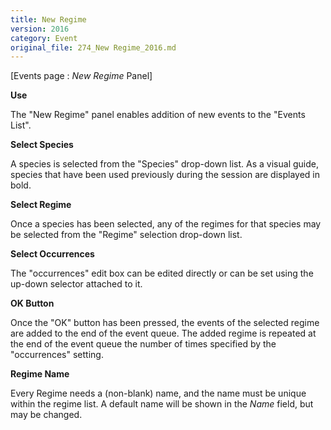 ```yaml
---
title: New Regime
version: 2016
category: Event
original_file: 274_New Regime_2016.md
---
```


[Events page : *New Regime* Panel]

**Use**

The "New Regime" panel enables addition of new events to the "Events
List".

**Select Species**

A species is selected from the "Species" drop-down list. As a visual
guide, species that have been used previously during the session are
displayed in bold.

**Select Regime**

Once a species has been selected, any of the regimes for that species
may be selected from the "Regime" selection drop-down list.

**Select Occurrences**

The "occurrences" edit box can be edited directly or can be set using
the up-down selector attached to it.

**OK Button**

Once the "OK" button has been pressed, the events of the selected regime
are added to the end of the event queue. The added regime is repeated at
the end of the event queue the number of times specified by the
"occurrences" setting.

**Regime Name**

Every Regime needs a (non-blank) name, and the name must be unique
within the regime list. A default name will be shown in the *Name*
field, but may be changed.